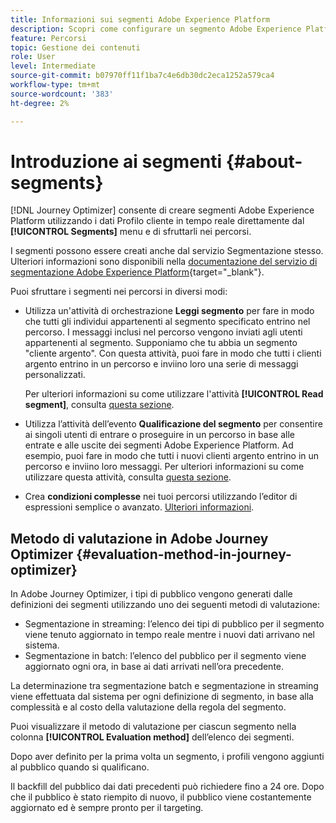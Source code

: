 ```yaml
---
title: Informazioni sui segmenti Adobe Experience Platform
description: Scopri come configurare un segmento Adobe Experience Platform
feature: Percorsi
topic: Gestione dei contenuti
role: User
level: Intermediate
source-git-commit: b07970ff11f1ba7c4e6db30dc2eca1252a579ca4
workflow-type: tm+mt
source-wordcount: '383'
ht-degree: 2%

---
```


# Introduzione ai segmenti {#about-segments}

[!DNL Journey Optimizer] consente di creare segmenti Adobe Experience Platform utilizzando i dati Profilo cliente in tempo reale direttamente dal  **[!UICONTROL Segments]** menu e di sfruttarli nei percorsi.

I segmenti possono essere creati anche dal servizio Segmentazione stesso. Ulteriori informazioni sono disponibili nella [documentazione del servizio di segmentazione Adobe Experience Platform](https://experienceleague.adobe.com/docs/experience-platform/segmentation/home.html){target=&quot;_blank&quot;}.

Puoi sfruttare i segmenti nei percorsi in diversi modi:

* Utilizza un&#39;attività di orchestrazione **Leggi segmento** per fare in modo che tutti gli individui appartenenti al segmento specificato entrino nel percorso. I messaggi inclusi nel percorso vengono inviati agli utenti appartenenti al segmento. Supponiamo che tu abbia un segmento &quot;cliente argento&quot;. Con questa attività, puoi fare in modo che tutti i clienti argento entrino in un percorso e inviino loro una serie di messaggi personalizzati.

   Per ulteriori informazioni su come utilizzare l&#39;attività **[!UICONTROL Read segment]**, consulta [questa sezione](../building-journeys/read-segment.md#configuring-segment-trigger-activity).

* Utilizza l’attività dell’evento **Qualificazione del segmento** per consentire ai singoli utenti di entrare o proseguire in un percorso in base alle entrate e alle uscite dei segmenti Adobe Experience Platform. Ad esempio, puoi fare in modo che tutti i nuovi clienti argento entrino in un percorso e inviino loro messaggi. Per ulteriori informazioni su come utilizzare questa attività, consulta [questa sezione](../building-journeys/segment-qualification-events.md).

* Crea **condizioni complesse** nei tuoi percorsi utilizzando l’editor di espressioni semplice o avanzato. [Ulteriori informazioni](../building-journeys/condition-activity.md#using-a-segment).

## Metodo di valutazione in Adobe Journey Optimizer {#evaluation-method-in-journey-optimizer}

In Adobe Journey Optimizer, i tipi di pubblico vengono generati dalle definizioni dei segmenti utilizzando uno dei seguenti metodi di valutazione:

* Segmentazione in streaming: l’elenco dei tipi di pubblico per il segmento viene tenuto aggiornato in tempo reale mentre i nuovi dati arrivano nel sistema.
* Segmentazione in batch: l’elenco del pubblico per il segmento viene aggiornato ogni ora, in base ai dati arrivati nell’ora precedente.

La determinazione tra segmentazione batch e segmentazione in streaming viene effettuata dal sistema per ogni definizione di segmento, in base alla complessità e al costo della valutazione della regola del segmento.

Puoi visualizzare il metodo di valutazione per ciascun segmento nella colonna **[!UICONTROL Evaluation method]** dell’elenco dei segmenti.

Dopo aver definito per la prima volta un segmento, i profili vengono aggiunti al pubblico quando si qualificano.

Il backfill del pubblico dai dati precedenti può richiedere fino a 24 ore. Dopo che il pubblico è stato riempito di nuovo, il pubblico viene costantemente aggiornato ed è sempre pronto per il targeting.
